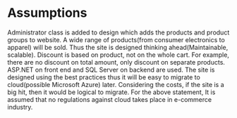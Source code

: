 # Assumptions
Administrator class is added to design which adds the products and product groups to website.
A wide range of products(from consumer electronics to apparel) will be sold. Thus the site is designed thinking ahead(Maintainable, scalable). 
Discount is based on product, not on the whole cart. For example, there are no discount on total amount, only discount on separate products.
ASP.NET on front end and SQL Server on backend are used. The site is designed using the best practices thus it will be easy to migrate to cloud(possible Microsoft Azure) later. Considering the costs, if the site is a big hit, then it would be logical to migrate.
For the above statement, It is assumed that no regulations against cloud takes place in e-commerce industry.
